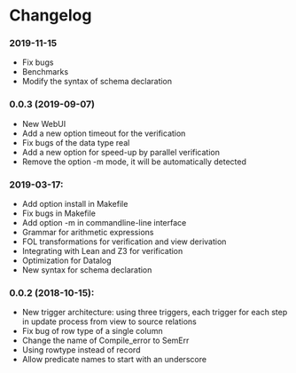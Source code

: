 # Changelog

### 2019-11-15
* Fix bugs
* Benchmarks
* Modify the syntax of schema declaration

### 0.0.3 (2019-09-07)
* New WebUI
* Add a new option timeout for the verification
* Fix bugs of the data type real 
* Add a new option for speed-up by parallel verification
* Remove the option -m mode, it will be automatically detected 

### 2019-03-17:
* Add option install in Makefile
* Fix bugs in Makefile
* Add option -m in commandline-line interface
* Grammar for arithmetic expressions
* FOL transformations for verification and view derivation
* Integrating with Lean and Z3 for verification
* Optimization for Datalog
* New syntax for schema declaration

### 0.0.2 (2018-10-15):

* New trigger architecture: using three triggers, each trigger for each step in update process from view to source relations
* Fix bug of row type of a single column
* Change the name of Compile_error to SemErr
* Using rowtype instead of record
* Allow predicate names to start with an underscore